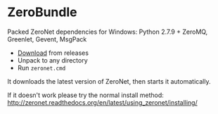 # ZeroBundle

Packed ZeroNet dependencies for Windows: Python 2.7.9 + ZeroMQ, Greenlet, Gevent, MsgPack

 - [Download](https://github.com/HelloZeroNet/ZeroBundle/releases/download/0.1.1/ZeroBundle-v0.1.1.zip) from releases
 - Unpack to any directory
 - Run `zeronet.cmd`

It downloads the latest version of ZeroNet, then starts it automatically.

If it doesn't work please try the normal install method: http://zeronet.readthedocs.org/en/latest/using_zeronet/installing/
